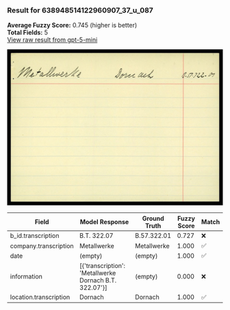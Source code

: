 ### Result for 638948514122960907_37_u_087
**Average Fuzzy Score:** 0.745 (higher is better)<br>
**Total Fields:** 5<br>
[View raw result from gpt-5-mini](https://github.com/RISE-UNIBAS/humanities_data_benchmark/blob/main/results/2025-10-24/T0310/request_T0310_638948514122960907_37_u_087.json)

<img src="https://github.com/RISE-UNIBAS/humanities_data_benchmark/blob/main/benchmarks/blacklist/images/638948514122960907_37_u_087.jpg?raw=true" alt="638948514122960907_37_u_087" width="600px">

| Field | Model Response | Ground Truth | Fuzzy Score | Match |
|-------|----------------|--------------|-------------|-------|
| b_id.transcription | B.T. 322.07 | B.57.322.01 | 0.727 | ❌ |
| company.transcription | Metallwerke | Metallwerke | 1.000 | ✅ |
| date | (empty) | (empty) | 1.000 | ✅ |
| information | [{'transcription': 'Metallwerke   Dornach   B.T. 322.07'}] | (empty) | 0.000 | ❌ |
| location.transcription | Dornach | Dornach | 1.000 | ✅ |
